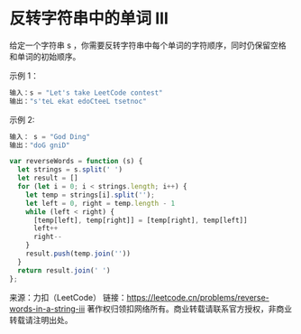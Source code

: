 # 反转字符串中的单词 III

给定一个字符串 s ，你需要反转字符串中每个单词的字符顺序，同时仍保留空格和单词的初始顺序。

示例 1：

```js
输入：s = "Let's take LeetCode contest"
输出："s'teL ekat edoCteeL tsetnoc"
```

示例 2:

```js
输入： s = "God Ding"
输出："doG gniD"
```

```js
var reverseWords = function (s) {
  let strings = s.split(' ')
  let result = []
  for (let i = 0; i < strings.length; i++) {
    let temp = strings[i].split('');
    let left = 0, right = temp.length - 1
    while (left < right) {
      [temp[left], temp[right]] = [temp[right], temp[left]]
      left++
      right--
    }
    result.push(temp.join(''))
  }
  return result.join(' ')
};
```

来源：力扣（LeetCode）
链接：<https://leetcode.cn/problems/reverse-words-in-a-string-iii>
著作权归领扣网络所有。商业转载请联系官方授权，非商业转载请注明出处。
